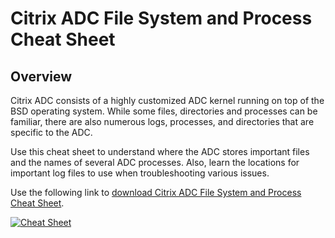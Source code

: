 ﻿---
layout: doc
h3InToc: true
contributedBy: Gene Whitaker
specialThanksTo: Adrianna Pellitteri
description: One-page summary of most common system directories, files, processes/daemons and logs.
---
# Citrix ADC File System and Process Cheat Sheet

## Overview

Citrix ADC consists of a highly customized ADC kernel running on top of the BSD operating system. While some files, directories and processes can be familiar, there are also numerous logs, processes, and directories that are specific to the ADC.

Use this cheat sheet to understand where the ADC stores important files and the names of several ADC processes. Also, learn the locations for important log files to use when troubleshooting various issues.

Use the following link to [download Citrix ADC File System and Process Cheat Sheet](/en-us/tech-zone/learn/downloads/diagrams-posters_cheat-sheet-adc-file-system-process.pdf).

[![Cheat Sheet](/en-us/tech-zone/learn/media/diagrams-posters_cheat-sheet-adc-file-system-process_1.png)](/en-us/tech-zone/learn/downloads/diagrams-posters_cheat-sheet-adc-file-system-process.pdf)
